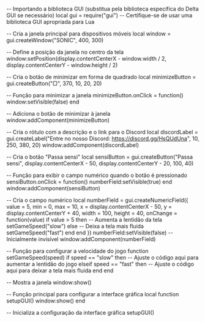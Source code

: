 -- Importando a biblioteca GUI (substitua pela biblioteca específica do Delta GUI se necessário)
local gui = require("gui") -- Certifique-se de usar uma biblioteca GUI apropriada para Lua

-- Cria a janela principal para dispositivos móveis
local window = gui.createWindow("SONIC", 400, 300)

-- Define a posição da janela no centro da tela
window:setPosition(display.contentCenterX - window.width / 2, display.contentCenterY - window.height / 2)

-- Cria o botão de minimizar em forma de quadrado
local minimizeButton = gui.createButton("▢", 370, 10, 20, 20)

-- Função para minimizar a janela
minimizeButton.onClick = function()
    window:setVisible(false)
end

-- Adiciona o botão de minimizar à janela
window:addComponent(minimizeButton)

-- Cria o rótulo com a descrição e o link para o Discord
local discordLabel = gui.createLabel("Entre no nosso Discord: https://discord.gg/HsQUdUna", 10, 250, 380, 20)
window:addComponent(discordLabel)

-- Cria o botão "Passa sensi"
local sensiButton = gui.createButton("Passa sensi", display.contentCenterX - 50, display.contentCenterY - 20, 100, 40)

-- Função para exibir o campo numérico quando o botão é pressionado
sensiButton.onClick = function()
    numberField:setVisible(true)
end
window:addComponent(sensiButton)

-- Cria o campo numérico
local numberField = gui.createNumericField({
    value = 5,
    min = 0,
    max = 10,
    x = display.contentCenterX - 50,
    y = display.contentCenterY + 40,
    width = 100,
    height = 40,
    onChange = function(value)
        if value > 5 then
            -- Aumenta a lentidão da tela
            setGameSpeed("slow")
        else
            -- Deixa a tela mais fluida
            setGameSpeed("fast")
        end
    end
})
numberField:setVisible(false) -- Inicialmente invisível
window:addComponent(numberField)

-- Função para configurar a velocidade do jogo
function setGameSpeed(speed)
    if speed == "slow" then
        -- Ajuste o código aqui para aumentar a lentidão do jogo
    elseif speed == "fast" then
        -- Ajuste o código aqui para deixar a tela mais fluida
    end
end

-- Mostra a janela
window:show()

-- Função principal para configurar a interface gráfica
local function setupGUI()
    window:show()
end

-- Inicializa a configuração da interface gráfica
setupGUI()

